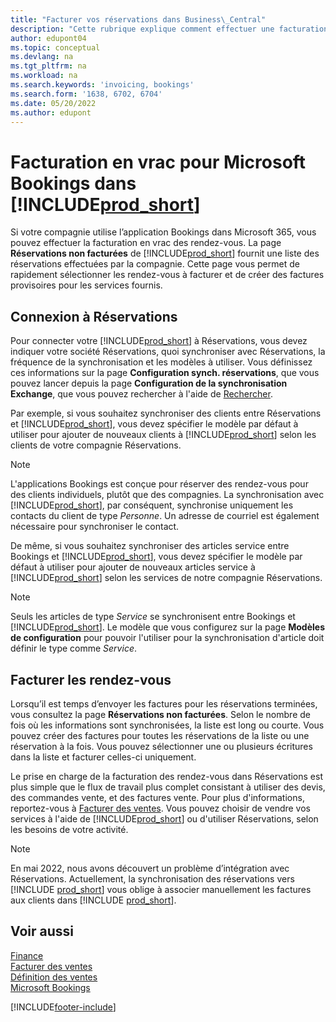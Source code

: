```yaml
---
title: "Facturer vos réservations dans Business\_Central"
description: "Cette rubrique explique comment effectuer une facturation groupée à partir de Microsoft Bookings dans Business\_Central."
author: edupont04
ms.topic: conceptual
ms.devlang: na
ms.tgt_pltfrm: na
ms.workload: na
ms.search.keywords: 'invoicing, bookings'
ms.search.form: '1638, 6702, 6704'
ms.date: 05/20/2022
ms.author: edupont
---
```

# Facturation en vrac pour Microsoft Bookings dans [!INCLUDE[prod_short](includes/prod_short.md)]

Si votre compagnie utilise l’application Bookings dans Microsoft 365, vous pouvez effectuer la facturation en vrac des rendez-vous. La page **Réservations non facturées** de [!INCLUDE[prod_short](includes/prod_short.md)] fournit une liste des réservations effectuées par la compagnie. Cette page vous permet de rapidement sélectionner les rendez-vous à facturer et de créer des factures provisoires pour les services fournis.  

## Connexion à Réservations

Pour connecter votre [!INCLUDE[prod_short](includes/prod_short.md)] à Réservations, vous devez indiquer votre société Réservations, quoi synchroniser avec Réservations, la fréquence de la synchronisation et les modèles à utiliser. Vous définissez ces informations sur la page **Configuration synch. réservations**, que vous pouvez lancer depuis la page **Configuration de la synchronisation Exchange**, que vous pouvez rechercher à l'aide de [Rechercher](ui-search.md).  

Par exemple, si vous souhaitez synchroniser des clients entre Réservations et [!INCLUDE[prod_short](includes/prod_short.md)], vous devez spécifier le modèle par défaut à utiliser pour ajouter de nouveaux clients à [!INCLUDE[prod_short](includes/prod_short.md)] selon les clients de votre compagnie Réservations.  

> [!NOTE]
> L'applications Bookings est conçue pour réserver des rendez-vous pour des clients individuels, plutôt que des compagnies. La synchronisation avec [!INCLUDE[prod_short](includes/prod_short.md)], par conséquent, synchronise uniquement les contacts du client de type *Personne*. Un adresse de courriel est également nécessaire pour synchroniser le contact.  

De même, si vous souhaitez synchroniser des articles service entre Bookings et [!INCLUDE[prod_short](includes/prod_short.md)], vous devez spécifier le modèle par défaut à utiliser pour ajouter de nouveaux articles service à [!INCLUDE[prod_short](includes/prod_short.md)] selon les services de notre compagnie Réservations.  

> [!NOTE]
> Seuls les articles de type *Service* se synchronisent entre Bookings et [!INCLUDE[prod_short](includes/prod_short.md)]. Le modèle que vous configurez sur la page **Modèles de configuration** pour pouvoir l'utiliser pour la synchronisation d'article doit définir le type comme *Service*.

## Facturer les rendez-vous

Lorsqu’il est temps d’envoyer les factures pour les réservations terminées, vous consultez la page **Réservations non facturées**. Selon le nombre de fois où les informations sont synchronisées, la liste est long ou courte. Vous pouvez créer des factures pour toutes les réservations de la liste ou une réservation à la fois. Vous pouvez sélectionner une ou plusieurs écritures dans la liste et facturer celles-ci uniquement.  

Le prise en charge de la facturation des rendez-vous dans Réservations est plus simple que le flux de travail plus complet consistant à utiliser des devis, des commandes vente, et des factures vente. Pour plus d'informations, reportez-vous à [Facturer des ventes](sales-how-invoice-sales.md). Vous pouvez choisir de vendre vos services à l'aide de [!INCLUDE[prod_short](includes/prod_short.md)] ou d'utiliser Réservations, selon les besoins de votre activité.  

> [!NOTE]
> En mai 2022, nous avons découvert un problème d’intégration avec Réservations. Actuellement, la synchronisation des réservations vers [!INCLUDE [prod_short](includes/prod_short.md)] vous oblige à associer manuellement les factures aux clients dans [!INCLUDE [prod_short](includes/prod_short.md)].

## Voir aussi

[Finance](finance.md)  
[Facturer des ventes](sales-how-invoice-sales.md)  
[Définition des ventes](sales-setup-sales.md)  
[Microsoft Bookings](https://products.office.com/business/scheduling-and-booking-app)  


[!INCLUDE[footer-include](includes/footer-banner.md)]